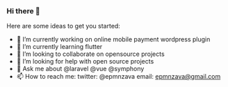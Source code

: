 ### Hi there 👋

<!--
**dbrax/dbrax** is a ✨ _special_ ✨ repository because its `README.md` (this file) appears on your GitHub profile.
-->
Here are some ideas to get you started:

- 🔭 I’m currently working on online mobile payment wordpress plugin
- 🌱 I’m currently learning flutter
- 👯 I’m looking to collaborate on opensource projects
- 🤔 I’m looking for help with open source projects
- 💬 Ask me about @laravel @vue @symphony
- 📫 How to reach me: twitter:   @epmnzava email: epmnzava@gmail.com



